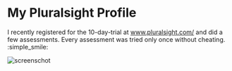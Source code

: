 # My Pluralsight Profile

I recently registered for the 10-day-trial at www.pluralsight.com/ and did a few assessments.
Every assessment was tried only once without cheating. :simple_smile:

![screenschot](https://user-images.githubusercontent.com/8103741/42879814-3ee0a3ae-8a92-11e8-8dea-d73f920305d3.png)
